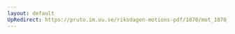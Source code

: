 ```yaml
---
layout: default
UpRedirect: https://pruto.im.uu.se/riksdagen-motions-pdf/1870/mot_1870__ak__211/mot_1870__ak__211-003.pdf
---
```

